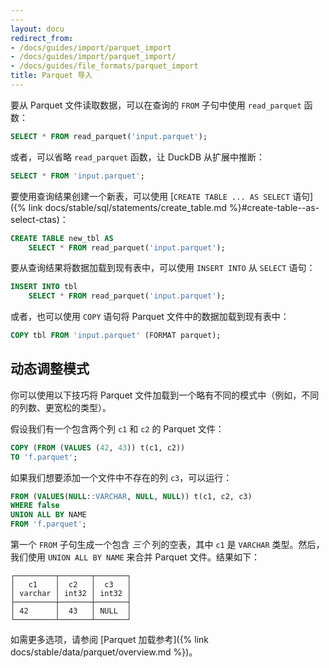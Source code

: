 ```yaml
---
---
layout: docu
redirect_from:
- /docs/guides/import/parquet_import
- /docs/guides/import/parquet_import/
- /docs/guides/file_formats/parquet_import
title: Parquet 导入
---
```


要从 Parquet 文件读取数据，可以在查询的 `FROM` 子句中使用 `read_parquet` 函数：

```sql
SELECT * FROM read_parquet('input.parquet');
```

或者，可以省略 `read_parquet` 函数，让 DuckDB 从扩展中推断：

```sql
SELECT * FROM 'input.parquet';
```

要使用查询结果创建一个新表，可以使用 [`CREATE TABLE ... AS SELECT` 语句]({% link docs/stable/sql/statements/create_table.md %}#create-table--as-select-ctas)：

```sql
CREATE TABLE new_tbl AS
    SELECT * FROM read_parquet('input.parquet');
```

要从查询结果将数据加载到现有表中，可以使用 `INSERT INTO` 从 `SELECT` 语句：

```sql
INSERT INTO tbl
    SELECT * FROM read_parquet('input.parquet');
```

或者，也可以使用 `COPY` 语句将 Parquet 文件中的数据加载到现有表中：

```sql
COPY tbl FROM 'input.parquet' (FORMAT parquet);
```

## 动态调整模式

你可以使用以下技巧将 Parquet 文件加载到一个略有不同的模式中（例如，不同的列数、更宽松的类型）。

假设我们有一个包含两个列 `c1` 和 `c2` 的 Parquet 文件：

```sql
COPY (FROM (VALUES (42, 43)) t(c1, c2))
TO 'f.parquet';
```

如果我们想要添加一个文件中不存在的列 `c3`，可以运行：

```sql
FROM (VALUES(NULL::VARCHAR, NULL, NULL)) t(c1, c2, c3)
WHERE false
UNION ALL BY NAME
FROM 'f.parquet';
```

第一个 `FROM` 子句生成一个包含 *三个* 列的空表，其中 `c1` 是 `VARCHAR` 类型。然后，我们使用 `UNION ALL BY NAME` 来合并 Parquet 文件。结果如下：

```text
┌─────────┬───────┬───────┐
│   c1    │  c2   │  c3   │
│ varchar │ int32 │ int32 │
├─────────┼───────┼───────┤
│ 42      │  43   │ NULL  │
└─────────┴───────┴───────┘
```

如需更多选项，请参阅 [Parquet 加载参考]({% link docs/stable/data/parquet/overview.md %})。